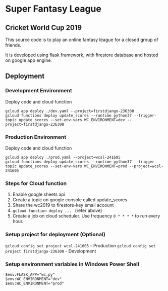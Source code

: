 # Super Fantasy League
## Cricket World Cup 2019
This source code is to play an online fantasy league for a closed group of friends.

It is developed using flask framework, with firestore database and hosted on google app engine.

## Deployment
### Development Environment
Deploy code and cloud function
```
gcloud app deploy ./dev.yaml --project=firstdjango-236308
gcloud functions deploy update_scores --runtime python37 --trigger-topic update_scores --set-env-vars WC_ENVIRONMENT=dev --project=firstdjango-236308
```
### Production Environment
Deploy code and cloud function
```
gcloud app deploy ./prod.yaml --project=wcsl-241605
gcloud functions deploy update_scores --runtime python37 --trigger-topic update_scores --set-env-vars WC_ENVIRONMENT=prod --project=wcsl-241605
```
### Steps for Cloud function
1. Enable google sheets api
2. Create a topic on google console called update_scores
3. Share the wc2019 to firestore-key email account
4. ``gcloud function deploy ... `` (refer above)
5. Create a job on cloud scheduler. Use frequency ``0 * * * *`` to run every hour.
### Setup project for deployment (Optional)
``gcloud config set project wcsl-241605`` - Production
``gcloud config set project firstdjango-236308`` - Development
### Setup environment variables in Windows Power Shell
```
$env:FLASK_APP="wc.py"
$env:WC_ENVIRONMENT="dev"
$env:WC_ENVIRONMENT="prod"
```
 